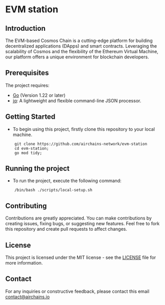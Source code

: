 # EVM station

## Introduction

The EVM-based Cosmos Chain is a cutting-edge platform for building decentralized applications (DApps) and smart contracts. Leveraging the scalability of Cosmos and the flexibility of the Ethereum Virtual Machine, our platform offers a unique environment for blockchain developers.


## Prerequisites
The project requires:

- [Go](https://golang.org/dl/) (Version 1.22 or later)
- [jq](https://stedolan.github.io/jq/download/): A lightweight and flexible command-line JSON processor.


## Getting Started

- To begin using this project, firstly clone this repository to your local machine. 
```shell
    git clone https://github.com/airchains-network/evm-station
    cd evm-station;
    go mod tidy;
```

   

## Running the project

- To run the project, execute the following command:
```shell
    /bin/bash ./scripts/local-setup.sh
```



## Contributing
Contributions are greatly appreciated. You can make contributions by creating issues, fixing bugs, or suggesting new features. Feel free to fork this repository and create pull requests to affect changes.


## License
This project is licensed under the MIT license - see the [LICENSE](LICENSE) file for more information.

## Contact
For any inquiries or constructive feedback, please contact this email contact@airchains.io
